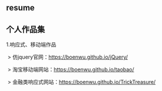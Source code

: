 ## resume

## 个人作品集

1.响应式、移动端作品

  > 仿jquery官网：https://boenwu.github.io/jQuery/
  
  > 淘宝移动端网站：https://boenwu.github.io/taobao/
  
  > 金融类响应式网站：https://boenwu.github.io/TrickTreasure/
